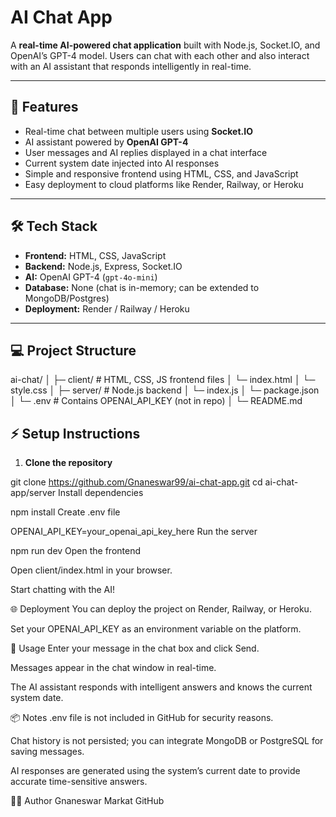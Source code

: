 # AI Chat App

A **real-time AI-powered chat application** built with Node.js, Socket.IO, and OpenAI’s GPT-4 model. Users can chat with each other and also interact with an AI assistant that responds intelligently in real-time.  

---

## 🚀 Features

- Real-time chat between multiple users using **Socket.IO**
- AI assistant powered by **OpenAI GPT-4**
- User messages and AI replies displayed in a chat interface
- Current system date injected into AI responses
- Simple and responsive frontend using HTML, CSS, and JavaScript
- Easy deployment to cloud platforms like Render, Railway, or Heroku

---

## 🛠 Tech Stack

- **Frontend:** HTML, CSS, JavaScript  
- **Backend:** Node.js, Express, Socket.IO  
- **AI:** OpenAI GPT-4 (`gpt-4o-mini`)  
- **Database:** None (chat is in-memory; can be extended to MongoDB/Postgres)  
- **Deployment:** Render / Railway / Heroku  

---

## 💻 Project Structure

ai-chat/
│
├─ client/ # HTML, CSS, JS frontend files
│ └─ index.html
│ └─ style.css
│
├─ server/ # Node.js backend
│ └─ index.js
│ └─ package.json
│ └─ .env # Contains OPENAI_API_KEY (not in repo)
│
└─ README.md

## ⚡ Setup Instructions

1. **Clone the repository**


git clone https://github.com/Gnaneswar99/ai-chat-app.git
cd ai-chat-app/server
Install dependencies


npm install
Create .env file


OPENAI_API_KEY=your_openai_api_key_here
Run the server


npm run dev
Open the frontend

Open client/index.html in your browser.

Start chatting with the AI!

🌐 Deployment
You can deploy the project on Render, Railway, or Heroku.

Set your OPENAI_API_KEY as an environment variable on the platform.

📝 Usage
Enter your message in the chat box and click Send.

Messages appear in the chat window in real-time.

The AI assistant responds with intelligent answers and knows the current system date.

📦 Notes
.env file is not included in GitHub for security reasons.

Chat history is not persisted; you can integrate MongoDB or PostgreSQL for saving messages.

AI responses are generated using the system’s current date to provide accurate time-sensitive answers.

👨‍💻 Author
Gnaneswar Markat
GitHub




